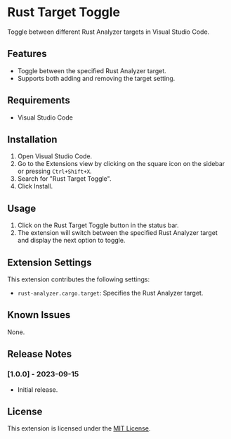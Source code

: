 # Rust Target Toggle

Toggle between different Rust Analyzer targets in Visual Studio Code.

## Features

- Toggle between the specified Rust Analyzer target.
- Supports both adding and removing the target setting.

## Requirements

- Visual Studio Code

## Installation

1. Open Visual Studio Code.
2. Go to the Extensions view by clicking on the square icon on the sidebar or pressing `Ctrl+Shift+X`.
3. Search for "Rust Target Toggle".
4. Click Install.

## Usage

1. Click on the Rust Target Toggle button in the status bar.
2. The extension will switch between the specified Rust Analyzer target and display the next option to toggle.

## Extension Settings

This extension contributes the following settings:

- `rust-analyzer.cargo.target`: Specifies the Rust Analyzer target.

## Known Issues

None.

## Release Notes

### [1.0.0] - 2023-09-15

- Initial release.

## License

This extension is licensed under the [MIT License](LICENSE).
